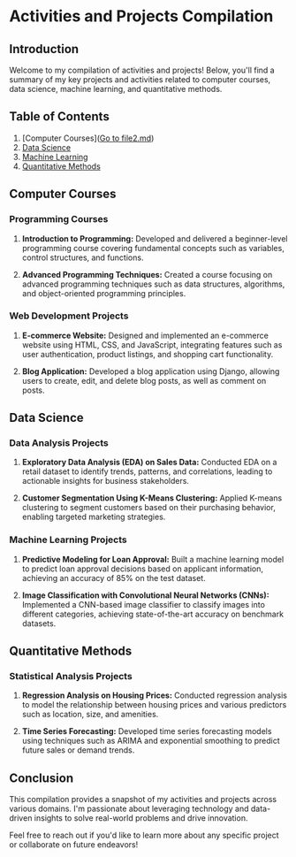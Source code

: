 # Activities and Projects Compilation

## Introduction

Welcome to my compilation of activities and projects! Below, you'll find a summary of my key projects and activities related to computer courses, data science, machine learning, and quantitative methods.

## Table of Contents

1. [Computer Courses](<a href="Amazon-Prime-Videos-Analysis/README.md" target="_blank">Go to file2.md</a>)
2. [Data Science](#data-science)
3. [Machine Learning](#machine-learning)
4. [Quantitative Methods](#quantitative-methods)

## Computer Courses

### Programming Courses

1. **Introduction to Programming:** Developed and delivered a beginner-level programming course covering fundamental concepts such as variables, control structures, and functions.

2. **Advanced Programming Techniques:** Created a course focusing on advanced programming techniques such as data structures, algorithms, and object-oriented programming principles.

### Web Development Projects

1. **E-commerce Website:** Designed and implemented an e-commerce website using HTML, CSS, and JavaScript, integrating features such as user authentication, product listings, and shopping cart functionality.

2. **Blog Application:** Developed a blog application using Django, allowing users to create, edit, and delete blog posts, as well as comment on posts.

## Data Science

### Data Analysis Projects

1. **Exploratory Data Analysis (EDA) on Sales Data:** Conducted EDA on a retail dataset to identify trends, patterns, and correlations, leading to actionable insights for business stakeholders.

2. **Customer Segmentation Using K-Means Clustering:** Applied K-means clustering to segment customers based on their purchasing behavior, enabling targeted marketing strategies.

### Machine Learning Projects

1. **Predictive Modeling for Loan Approval:** Built a machine learning model to predict loan approval decisions based on applicant information, achieving an accuracy of 85% on the test dataset.

2. **Image Classification with Convolutional Neural Networks (CNNs):** Implemented a CNN-based image classifier to classify images into different categories, achieving state-of-the-art accuracy on benchmark datasets.

## Quantitative Methods

### Statistical Analysis Projects

1. **Regression Analysis on Housing Prices:** Conducted regression analysis to model the relationship between housing prices and various predictors such as location, size, and amenities.

2. **Time Series Forecasting:** Developed time series forecasting models using techniques such as ARIMA and exponential smoothing to predict future sales or demand trends.

## Conclusion

This compilation provides a snapshot of my activities and projects across various domains. I'm passionate about leveraging technology and data-driven insights to solve real-world problems and drive innovation.

Feel free to reach out if you'd like to learn more about any specific project or collaborate on future endeavors!
